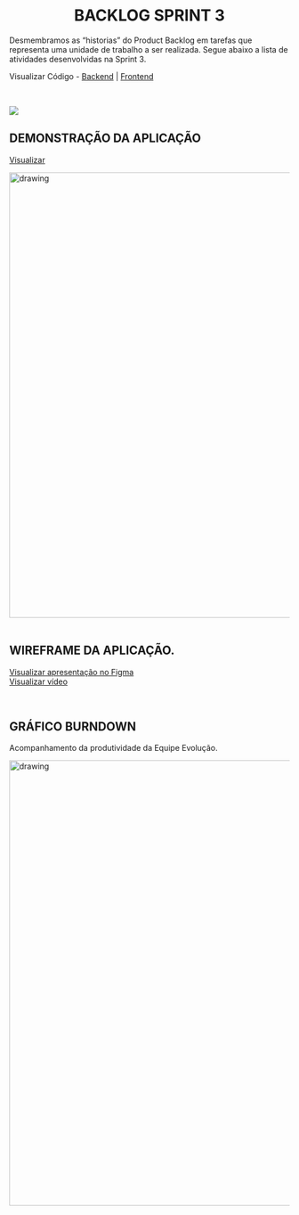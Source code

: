 <h1 align = "center">  BACKLOG SPRINT 3 </h1>

Desmembramos as “historias” do Product Backlog em tarefas que representa uma unidade de trabalho a ser realizada.
Segue abaixo a lista de atividades desenvolvidas na Sprint 3.

Visualizar Código - <a href='https://github.com/MatheusCoxxxta/API-Data-Load'>Backend</a> | <a href='https://github.com/MatheusCoxxxta/DashW-Frontend'>Frontend</a>

   <br/>

![](https://i.imgur.com/AceA3FS.png)

## DEMONSTRAÇÃO DA APLICAÇÃO

<a href='https://www.youtube.com/watch?v=Vemh1qXL_i8'>Visualizar</a>

<img src="https://raw.githubusercontent.com/ferreirarita/APRENDIZAGEM-POR-PROJETOS-INTEGRADOS-2021/main/Refer%C3%AAncias/Assets/dashw.png"   alt="drawing" width=800>

<br />
<br />

## WIREFRAME DA APLICAÇÃO.

<a target="_blank" href='https://www.figma.com/proto/G5w97oD5RsC9l6Ndg5hXot/Evolution?node-id=400%3A20&scaling=scale-down&page-id=0%3A1'>Visualizar apresentação no Figma</a>
<br />
<a target="_blank" href='https://youtu.be/2RBVQ38Gt6w'>Visualizar vídeo</a>

<br />

## GRÁFICO BURNDOWN

Acompanhamento da produtividade da Equipe Evolução.

<img src="https://i.imgur.com/qtsjsVU.png"   alt="drawing" width=800>
